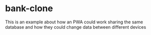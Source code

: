 # bank-clone
This is an example about how an PWA could work sharing the same database and how they could change data between different devices
